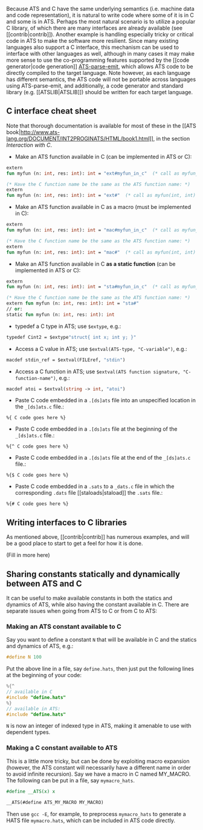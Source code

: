 Because ATS and C have the same underlying semantics (i.e. machine data and code representation), it is natural to write code where some of it is in C and some is in ATS. Perhaps the most natural scenario is to utilize a popular C library, of which there are many interfaces are already available (see [[contrib|contrib]]). Another example is handling especially tricky or critical code in ATS to make the software more resilient. Since many existing languages also support a C interface, this mechanism can be used to interface with other languages as well, although in many cases it may make more sense to use the co-programming features supported by the [[code generator|code generation]] [ATS-parse-emit](https://github.com/githwxi/ATS-Postiats-contrib/tree/master/projects/MEDIUM/ATS-parse-emit), which allows ATS code to be directly compiled to the target language. Note however, as each language has different semantics, the ATS code will not be portable across languages using ATS-parse-emit, and additionally, a code generator and standard library (e.g. [[ATSLIB|ATSLIB]]) should be written for each target language.


## C interface cheat sheet
Note that thorough documentation is available for most of these in the [[ATS book|http://www.ats-lang.org/DOCUMENT/INT2PROGINATS/HTML/book1.html]], in the section *Interaction with C*.

* Make an ATS function available in C (can be implemented in ATS or C):
```ocaml
extern
fun myfun (n: int, res: int): int = "ext#myfun_in_c"  (* call as myfun_in_c(int, int) in C *)

(* Have the C function name be the same as the ATS function name: *)
extern
fun myfun (n: int, res: int): int = "ext#"  (* call as myfun(int, int) in C *)
```

* Make an ATS function available in C as a macro (must be implemented in C):
```ocaml
extern
fun myfun (n: int, res: int): int = "mac#myfun_in_c"  (* call as myfun_in_c(int, int) in C *)

(* Have the C function name be the same as the ATS function name: *)
extern
fun myfun (n: int, res: int): int = "mac#"  (* call as myfun(int, int) in C *)
```

* Make an ATS function available in C **as a static function** (can be implemented in ATS or C):
```ocaml
extern
fun myfun (n: int, res: int): int = "sta#myfun_in_c"  (* call as myfun_in_c(int, int) in C *)

(* Have the C function name be the same as the ATS function name: *)
extern fun myfun (n: int, res: int): int = "sta#"
// or:
static fun myfun (n: int, res: int): int
```

* typedef a C type in ATS; use `$extype`, e.g.:
```ocaml
typedef Cint2 = $extype"struct{ int x; int y; }"
```
* Access a C value in ATS; use `$extval(ATS-type, "C-variable")`, e.g.:
```ocaml
macdef stdin_ref = $extval(FILEref, "stdin")
```
* Access a C function in ATS; use `$extval(ATS function signature, "C-function-name")`, e.g.:
```ocaml
macdef atoi = $extval(string -> int, "atoi")
```
* Paste C code embedded in a `.[ds]ats` file into an unspecified location in the `_[ds]ats.c` file.:
```
%{ C code goes here %}
```
* Paste C code embedded in a `.[ds]ats` file at the beginning of the `_[ds]ats.c` file.:
```
%{^ C code goes here %}
```
* Paste C code embedded in a `.[ds]ats` file at the end of the `_[ds]ats.c` file.:
```
%{$ C code goes here %}
```
* Paste C code embedded in a `.sats` to a  `_dats.c` file in which the corresponding `.dats` file [[staloads|staload]] the `.sats` file.:
```
%{# C code goes here %}
```

## Writing interfaces to C libraries
As mentioned above, [[contrib|contrib]] has numerous examples, and will be a good place to start to get a feel for how it is done. 

(Fill in more here)


## Sharing constants statically and dynamically between ATS and C
It can be useful to make available constants in both the statics and dynamics of ATS, while also having
the constant available in C. There are separate issues when going from ATS to C or from C to ATS:
### Making an ATS constant available to C

Say you want to define a constant `N` that will be available in C and the statics and dynamics of ATS, e.g.:

```C
#define N 100
```
Put the above line in a file, say `define.hats`, then just put the following lines at the beginning of your code:

```C
%{^
// available in C
#include "define.hats"
%}
// available in ATS:
#include "define.hats"
```
`N` is now an integer of indexed type in ATS, making it amenable to use with dependent types.

### Making a C constant available to ATS

This is a little more tricky, but can be done by exploiting macro expansion (however, the ATS constant will necessarily have a different name in order to avoid infinite recursion). Say we have a macro in C named MY_MACRO. The following can be put in a file, say `mymacro_hats`.

```ocaml
#define __ATS(x) x

__ATS(#define ATS_MY_MACRO MY_MACRO)
```

Then use `gcc -E`, for example, to preprocess `mymacro_hats` to generate a HATS file `mymacro.hats`, which can be included in ATS code directly.
